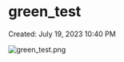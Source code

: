 # green_test

Created: July 19, 2023 10:40 PM

![green_test.png](green_test%206b786f8a388145a0b718365e61f3f03f/green_test.png)